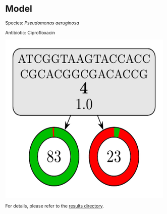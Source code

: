 
# Model

Species: *Pseudomonas aeruginosa*

Antibiotic: Ciprofloxacin

<img src="./model.png" width=500 height=500 />

For details, please refer to the [results directory](../../../../../results/cart_b/pseudomonas%20aeruginosa/ciprofloxacin/repeat_0/).


